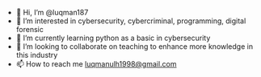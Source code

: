 - 👋 Hi, I’m @luqman187
- 👀 I’m interested in cybersecurity, cybercriminal, programming, digital forensic
- 🌱 I’m currently learning python as a basic in cybersecurity
- 💞️ I’m looking to collaborate on teaching to enhance more knowledge in this industry
- 📫 How to reach me luqmanulh1998@gmail.com 

<!---
luqman187/luqman187 is a ✨ special ✨ repository because its `README.md` (this file) appears on your GitHub profile.
You can click the Preview link to take a look at your changes.
--->

